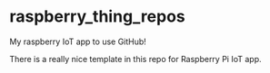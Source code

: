 # raspberry_thing_repos
My raspberry IoT app to use GitHub!

There is a really nice template in this repo for Raspberry Pi IoT app.
